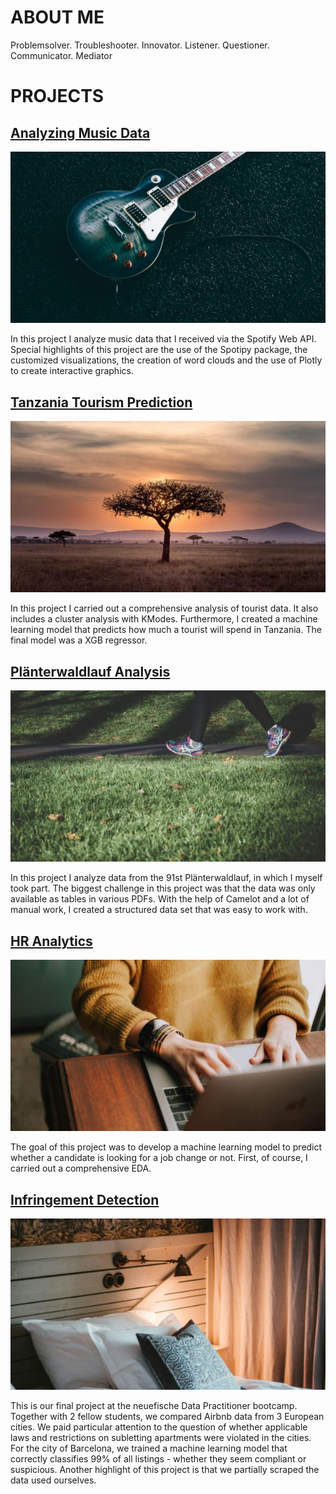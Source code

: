# ABOUT ME
Problemsolver. Troubleshooter. Innovator. Listener. Questioner. Communicator. Mediator

# PROJECTS

## [Analyzing Music Data](https://github.com/scheinmensch/Spotify)
![](/assets/img/music.jpg)

In this project I analyze music data that I received via the Spotify Web API. Special highlights of this project are the use of the Spotipy package, the customized visualizations, the creation of word clouds and the use of Plotly to create interactive graphics.

## [Tanzania Tourism Prediction](https://github.com/scheinmensch/Tanzania_Tourism_Prediction)
![](/assets/img/tanzania.jpg)

In this project I carried out a comprehensive analysis of tourist data. It also includes a cluster analysis with KModes. Furthermore, I created a machine learning model that predicts how much a tourist will spend in Tanzania. The final model was a XGB regressor.

## [Plänterwaldlauf Analysis](https://github.com/scheinmensch/Plaenterwaldlauf)
![](/assets/img/running.jpg)

In this project I analyze data from the 91st Plänterwaldlauf, in which I myself took part. The biggest challenge in this project was that the data was only available as tables in various PDFs. With the help of Camelot and a lot of manual work, I created a structured data set that was easy to work with.

## [HR Analytics](https://github.com/scheinmensch/HR-Analytics)
![](/assets/img/hr.jpg)

The goal of this project was to develop a machine learning model to predict whether a candidate is looking for a job change or not. First, of course, I carried out a comprehensive EDA.

## [Infringement Detection](https://github.com/scheinmensch/Infringement_Detection_on_Airbnb)
![](/assets/img/airbnb.jpg)

This is our final project at the neuefische Data Practitioner bootcamp. Together with 2 fellow students, we compared Airbnb data from 3 European cities. We paid particular attention to the question of whether applicable laws and restrictions on subletting apartments were violated in the cities. For the city of Barcelona, we trained a machine learning model that correctly classifies 99% of all listings - whether they seem compliant or suspicious. Another highlight of this project is that we partially scraped the data used ourselves.
